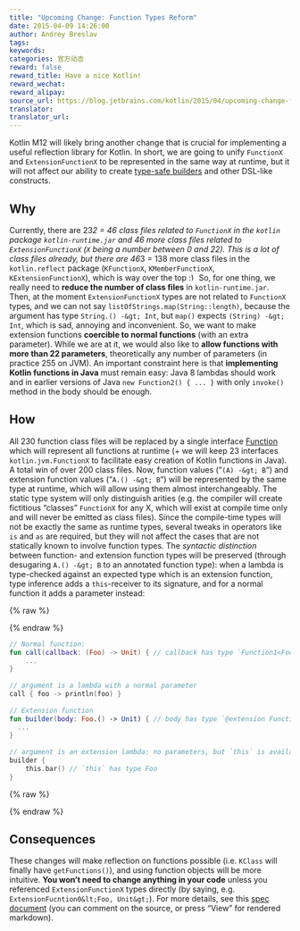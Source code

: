 ```yaml
---
title: "Upcoming Change: Function Types Reform"
date: 2015-04-09 14:26:00
author: Andrey Breslav
tags:
keywords:
categories: 官方动态
reward: false
reward_title: Have a nice Kotlin!
reward_wechat:
reward_alipay:
source_url: https://blog.jetbrains.com/kotlin/2015/04/upcoming-change-function-types-reform/
translator:
translator_url:
---
```


Kotlin M12 will likely bring another change that is crucial for implementing a useful reflection library for Kotlin. In short, we are going to unify `FunctionX` and `ExtensionFunctionX` to be represented in the same way at runtime, but it will not affect our ability to create [type-safe builders](http://kotlinlang.org/docs/reference/type-safe-builders.html) and other DSL-like constructs.<span id="more-2062"></span>
## Why

Currently, there are 23*2 = 46 class files related to `FunctionX` in the `kotlin` package `kotlin-runtime.jar` and 46 more class files related to `ExtensionFunctionX` (`X` being a number between 0 and 22). This is a lot of class files already, but there are 46*3 = 138 more class files in the `kotlin.reflect` package (`KFunctionX`, `KMemberFunctionX`, `KExtensionFunctionX`), which is way over the top <img alt=":)" class="wp-smiley" data-recalc-dims="1" src="https://i2.wp.com/blog.jetbrains.com/kotlin/wp-includes/images/smilies/simple-smile.png?w=640&amp;ssl=1" style="height: 1em; max-height: 1em;"/>
So, for one thing, we really need to <strong>reduce the number of class files</strong> in `kotlin-runtime.jar`.
Then, at the moment `ExtensionFunctionX` types are not related to `FunctionX` types, and we can not say `listOfStrings.map(String::length)`, because the argument has type `String.() -&gt; Int`, but `map()` expects `(String) -&gt; Int`, which is sad, annoying and inconvenient.
So, we want to make extension functions <strong>coercible to normal functions</strong> (with an extra parameter).
While we are at it, we would also like to <strong>allow functions with more than 22 parameters</strong>, theoretically any number of parameters (in practice 255 on JVM).
An important constraint here is that <strong>implementing Kotlin functions in Java</strong> must remain easy: Java 8 lambdas should work and in earlier versions of Java `new Function2() { ... }` with only `invoke()` method in the body should be enough.
## How

All 230 function class files will be replaced by a single interface [Function](https://github.com/JetBrains/kotlin/blob/spec-function-types/spec-docs/function-types.md#function-trait) which will represent all functions at runtime (+ we will keep 23 interfaces `kotlin.jvm.FunctionX` to facilitate easy creation of Kotlin functions in Java). A total win of over 200 class files.
Now, function values (“`(A) -&gt; B`“) and extension function values (“`A.() -&gt; B`“) will be represented by the same type at runtime, which will allow using them almost interchangeably. The static type system will only distinguish arities (e.g. the compiler will create fictitious “classes” `FunctionX` for any X, which will exist at compile time only and will never be emitted as class files).
Since the compile-time types will not be exactly the same as runtime types, several tweaks in operators like `is` and `as` are required, but they will not affect the cases that are not statically known to involve function types.
The <em>syntactic distinction</em> between function- and extension function types will be preserved (through desugaring `A.() -&gt; B` to an annotated function type): when a lambda is type-checked against an expected type which is an extension function, type inference adds a `this`-receiver to its signature, and for a normal function it adds a parameter instead:

{% raw %}
<p></p>
{% endraw %}

```kotlin
// Normal function:
fun call(callback: (Foo) -> Unit) { // callback has type `Function1<Foo, Unit>
    ...
}
 
// argument is a lambda with a normal parameter
call { foo -> println(foo) }
 
// Extension function
fun builder(body: Foo.() -> Unit) { // body has type `@extension Function1<Foo, Unit>`
  ...
}
 
// argument is an extension lambda: no parameters, but `this` is available
builder {
    this.bar() // `this` has type Foo
}
```

{% raw %}
<p></p>
{% endraw %}

## Consequences

These changes will make reflection on functions possible (i.e. `KClass` will finally have `getFunctions()`), and using function objects will be more intuitive.
<strong>You won’t need to change anything in your code</strong> unless you referenced `ExtensionFunctionX` types directly (by saying, e.g. `ExtensionFucntion0&lt;Foo, Unit&gt;`).
For more details, see this [spec document](https://github.com/JetBrains/kotlin/pull/636/files) (you can comment on the source, or press “View” for rendered markdown).
